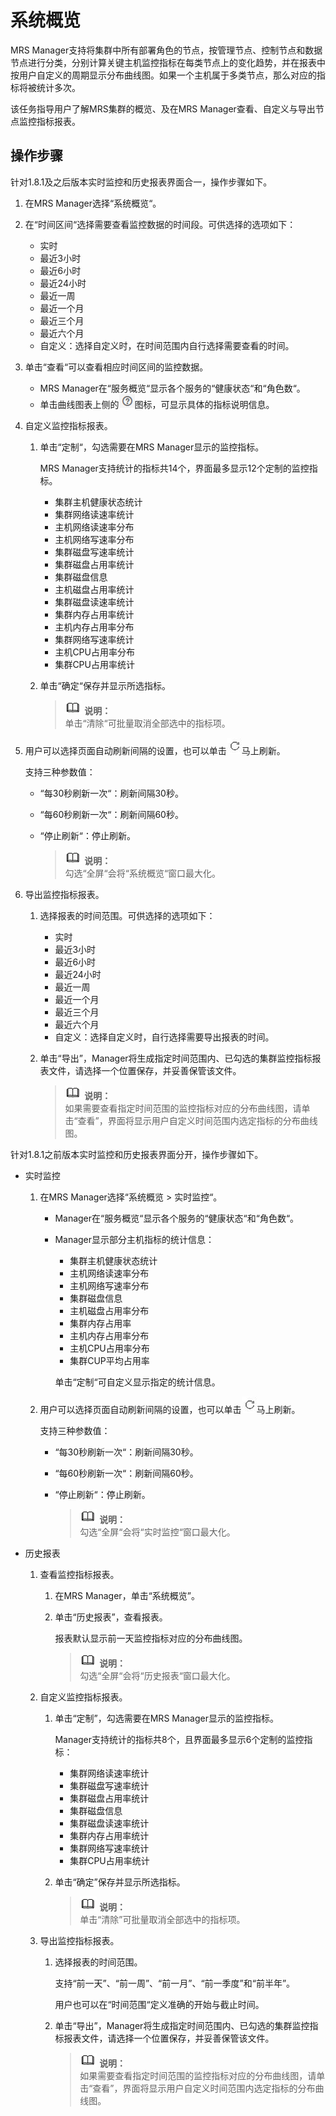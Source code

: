 # 系统概览<a name="ZH-CN_TOPIC_0134397466"></a>

MRS Manager支持将集群中所有部署角色的节点，按管理节点、控制节点和数据节点进行分类，分别计算关键主机监控指标在每类节点上的变化趋势，并在报表中按用户自定义的周期显示分布曲线图。如果一个主机属于多类节点，那么对应的指标将被统计多次。

该任务指导用户了解MRS集群的概览、及在MRS Manager查看、自定义与导出节点监控指标报表。

## 操作步骤<a name="section13847123618347"></a>

针对1.8.1及之后版本实时监控和历史报表界面合一，操作步骤如下。

1.  在MRS Manager选择“系统概览“。
2.  在“时间区间“选择需要查看监控数据的时间段。可供选择的选项如下：
    -   实时
    -   最近3小时
    -   最近6小时
    -   最近24小时
    -   最近一周
    -   最近一个月
    -   最近三个月
    -   最近六个月
    -   自定义：选择自定义时，在时间范围内自行选择需要查看的时间。

3.  单击“查看“可以查看相应时间区间的监控数据。
    -   MRS Manager在“服务概览“显示各个服务的“健康状态“和“角色数“。
    -   单击曲线图表上侧的![](figures/zh-cn_image_0139213846.png)图标，可显示具体的指标说明信息。

4.  自定义监控指标报表。
    1.  单击“定制“，勾选需要在MRS Manager显示的监控指标。

        MRS Manager支持统计的指标共14个，界面最多显示12个定制的监控指标。

        -   集群主机健康状态统计
        -   集群网络读速率统计
        -   主机网络读速率分布
        -   主机网络写速率分布
        -   集群磁盘写速率统计
        -   集群磁盘占用率统计
        -   集群磁盘信息
        -   主机磁盘占用率统计
        -   集群磁盘读速率统计
        -   集群内存占用率统计
        -   主机内存占用率分布
        -   集群网络写速率统计
        -   主机CPU占用率分布
        -   集群CPU占用率统计

    2.  单击“确定“保存并显示所选指标。

        >![](public_sys-resources/icon-note.gif) **说明：**   
        >单击“清除“可批量取消全部选中的指标项。  


5.  用户可以选择页面自动刷新间隔的设置，也可以单击![](figures/zh-cn_image_0139213849.jpg)马上刷新。

    支持三种参数值：

    -   “每30秒刷新一次“：刷新间隔30秒。
    -   “每60秒刷新一次“：刷新间隔60秒。
    -   “停止刷新“：停止刷新。

        >![](public_sys-resources/icon-note.gif) **说明：**   
        >勾选“全屏“会将“系统概览“窗口最大化。  


6.  导出监控指标报表。
    1.  选择报表的时间范围。可供选择的选项如下：
        -   实时
        -   最近3小时
        -   最近6小时
        -   最近24小时
        -   最近一周
        -   最近一个月
        -   最近三个月
        -   最近六个月
        -   自定义：选择自定义时，自行选择需要导出报表的时间。

    2.  单击“导出”，Manager将生成指定时间范围内、已勾选的集群监控指标报表文件，请选择一个位置保存，并妥善保管该文件。

        >![](public_sys-resources/icon-note.gif) **说明：**   
        >如果需要查看指定时间范围的监控指标对应的分布曲线图，请单击“查看”，界面将显示用户自定义时间范围内选定指标的分布曲线图。  



针对1.8.1之前版本实时监控和历史报表界面分开，操作步骤如下。

-   实时监控
    1.  在MRS Manager选择“系统概览  \>  实时监控“。
        -   Manager在“服务概览“显示各个服务的“健康状态“和“角色数“。
        -   Manager显示部分主机指标的统计信息：

            -   集群主机健康状态统计
            -   主机网络读速率分布
            -   主机网络写速率分布
            -   集群磁盘信息
            -   主机磁盘占用率分布
            -   集群内存占用率
            -   主机内存占用率分布
            -   主机CPU占用率分布
            -   集群CUP平均占用率

            单击“定制“可自定义显示指定的统计信息。


    2.  用户可以选择页面自动刷新间隔的设置，也可以单击![](figures/zh-cn_image_0140074278.jpg)马上刷新。

        支持三种参数值：

        -   “每30秒刷新一次“：刷新间隔30秒。
        -   “每60秒刷新一次“：刷新间隔60秒。
        -   “停止刷新“：停止刷新。

            >![](public_sys-resources/icon-note.gif) **说明：**   
            >勾选“全屏“会将“实时监控“窗口最大化。  



-   历史报表
    1.  查看监控指标报表。
        1.  在MRS Manager，单击“系统概览”。
        2.  单击“历史报表”，查看报表。

            报表默认显示前一天监控指标对应的分布曲线图。

            >![](public_sys-resources/icon-note.gif) **说明：**   
            >勾选“全屏“会将“历史报表“窗口最大化。  


    2.  自定义监控指标报表。
        1.  单击“定制”，勾选需要在MRS Manager显示的监控指标。

            Manager支持统计的指标共8个，且界面最多显示6个定制的监控指标：

            -   集群网络读速率统计
            -   集群磁盘写速率统计
            -   集群磁盘占用率统计
            -   集群磁盘信息
            -   集群磁盘读速率统计
            -   集群内存占用率统计
            -   集群网络写速率统计
            -   集群CPU占用率统计

        2.  单击“确定”保存并显示所选指标。

            >![](public_sys-resources/icon-note.gif) **说明：**   
            >单击“清除”可批量取消全部选中的指标项。  


    3.  导出监控指标报表。
        1.  选择报表的时间范围。

            支持“前一天”、“前一周”、“前一月”、“前一季度”和“前半年”。

            用户也可以在“时间范围“定义准确的开始与截止时间。

        2.  单击“导出”，Manager将生成指定时间范围内、已勾选的集群监控指标报表文件，请选择一个位置保存，并妥善保管该文件。

            >![](public_sys-resources/icon-note.gif) **说明：**   
            >如果需要查看指定时间范围的监控指标对应的分布曲线图，请单击“查看”，界面将显示用户自定义时间范围内选定指标的分布曲线图。  





